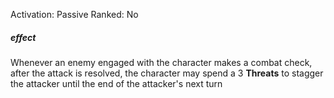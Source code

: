 Activation: Passive
Ranked: No
##### effect
Whenever an enemy engaged with the
character makes a combat check, after the
attack is resolved, the character may spend a
3 **Threats** to stagger the attacker until the
end of the attacker's next turn